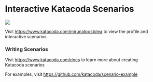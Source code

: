 # Interactive Katacoda Scenarios

[![](http://shields.katacoda.com/katacoda/mirunatpostolea/count.svg)](https://www.katacoda.com/mirunatpostolea "Get your profile on Katacoda.com")

Visit https://www.katacoda.com/mirunatpostolea to view the profile and interactive scenarios

### Writing Scenarios
Visit https://www.katacoda.com/docs to learn more about creating Katacoda scenarios

For examples, visit https://github.com/katacoda/scenario-example
